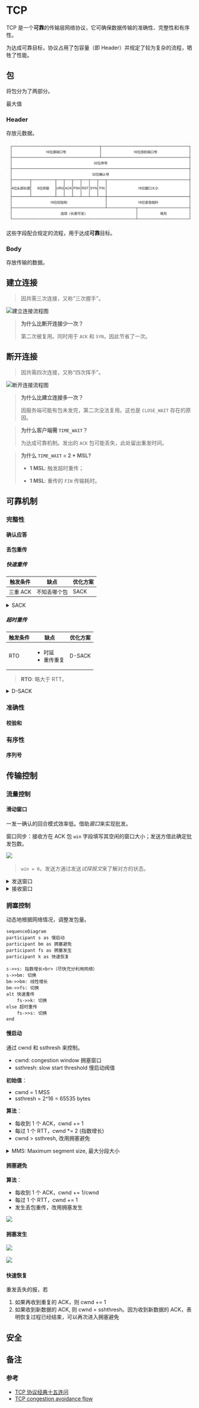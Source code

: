 # TCP

TCP 是一个**可靠**的传输层网络协议，它可确保数据传输的准确性、完整性和有序性。

为达成可靠目标，协议占用了包容量（即 Header）并规定了较为复杂的流程，牺牲了性能。

## 包

将包分为了两部分。

最大值

### Header

存放元数据。

![TCP Header](D737EB3B1C324C898A623B224115FBE3.jpg)

这些字段配合规定的流程，用于达成**可靠**目标。

### Body

存放传输的数据。

## 建立连接

> 因共需三次连接，又称“三次握手”。

![建立连接流程图](https://pic4.zhimg.com/80/v2-9ffdaaee5f5c98aaf307825bfbd20113_1440w.jpg '建立连接流程图')

> **为什么比断开连接少一次？**
>
> 第二次被复用。同时用于 `ACK` 和 `SYN`，因此节省了一次。

## 断开连接

> 因共需四次连接，又称“四次挥手”。

![断开连接流程图](https://pic2.zhimg.com/80/v2-0c834468d7a0264979e7db2419242999_1440w.jpg '断开连接流程图')

> **为什么比建立连接多一次？**
>
> 因服务端可能有包未发完，第二次没法复用。这也是 `CLOSE_WAIT` 存在的原因。

> **为什么客户端需 `TIME_WAIT`？**
>
> 为达成可靠机制。发出的 `ACK` 包可能丢失，此处留出重发时间。

> **为什么 `TIME_WAIT` = 2 * MSL?**
>
> * **1 MSL**: 触发超时重传；
>
> * **1 MSL**: 重传的 `FIN` 传输耗时。

## 可靠机制

### 完整性

#### 确认应答

#### 丢包重传

##### 快速重传

触发条件 | 缺点 | 优化方案
--- | --- | ---
三重 ACK | 不知丢哪个包 | SACK

<details>
    <summary>SACK</summary>
    <div>
        <p>S: Selective。在 Header 的<code>选项</code>空间加 SACK 字段，标记已收到的连续 <code>seq</code> 区间。</p>
    <img src="https://pic3.zhimg.com/80/v2-547a362eb157f7a80792fa135c6f64f2_1440w.jpg"/>
    <img src="https://pic4.zhimg.com/80/v2-263c13028052496f2edd5d11486c847f_720w.jpg"/>
    </div>
</details>

##### 超时重传

触发条件 | 缺点 | 优化方案
--- | --- | ---
RTO | <ul><li>时延</li><li>重传重复</li></ul> | D-SACK

> **RTO**: 略大于 RTT。

<details>
    <summary>D-SACK</summary>
    <div>
        <p>D: Duplicate。在 <code>SACK</code> 中附加重复接收的 <code>seq</code>。</p>
        <img src="https://pic4.zhimg.com/80/v2-080684f8500fb885aacb6c91fef8045f_720w.jpg"/>
    </div>
</details>

### 准确性

#### 校验和

### 有序性

#### 序列号

## 传输控制

### 流量控制

#### 滑动窗口

一发一确认的回合模式效率低。借助*窗口*来实现批发。

窗口同步：接收方在 ACK 包 `win` 字段填写其空闲的窗口大小；发送方借此确定批发包数。

![](https://pic2.zhimg.com/80/v2-aa8474c94e79cc4159b0d407a2ee3905_720w.jpg)

> `win = 0`，发送方通过发送*试探报文*来了解对方的状态。

<details>
    <summary>发送窗口</summary>
    <div><img src="https://pic2.zhimg.com/80/v2-9b4f5cd6c48b43639e6dfef2af1eae51_720w.jpg"/></div>
</details>

<details>
    <summary>接收窗口</summary>
    <div><img src="https://pic4.zhimg.com/80/v2-30c9a8e7f6f119544e95d659757036bb_720w.jpg"/></div>
</details>

### 拥塞控制

动态地根据网络情况，调整发包量。

```mermaid
sequenceDiagram
participant s as 慢启动
participant bm as 拥塞避免
participant fs as 拥塞发生
participant k as 快速恢复

s->>s: 指数增长<br>（尽快充分利用网络）
s->>bm: 切换
bm->>bm: 线性增长
bm->>fs: 切换
alt 快速重传
    fs->>k: 切换
else 超时重传
    fs->>s: 切换
end
```

#### 慢启动

通过 cwnd 和 ssthresh 来控制。

* cwnd: congestion window 拥塞窗口
* ssthresh: slow start threshold 慢启动阀值

**初始值**：

* cwnd = 1 MSS
* ssthresh = 2^16 = 65535 bytes

**算法**：

* 每收到 1 个 ACK，cwnd += 1
* 每过 1 个 RTT，cwnd *= 2 (指数增长)
* cwnd > ssthresh, 改用拥塞避免

<details>
<summary>MMS: Maximum segment size, 最大分段大小</summary>
<div>
    <ul>
        <li>单位 byte</li>
        <li>默认值 2^9 = 512 bytes</li>
        <li>Header 中的参数，可动态调整</li>
    </ul>
</div>
</details>

#### 拥塞避免

**算法**：

* 每收到 1 个 ACK，cwnd += 1/cwnd
* 每过 1 个 RTT，cwnd += 1
* 发生丢包重传，改用拥塞发生

![](https://pic3.zhimg.com/80/v2-11a6b503f6b5202e052b133940dd68a6_720w.jpg)

#### 拥塞发生

![](https://pic4.zhimg.com/80/v2-0e187e1a5374416dd9aed9fecd949507_720w.jpg)

![](https://pic4.zhimg.com/80/v2-24149a802490ca8504e3a2006fe14f2f_720w.jpg)

#### 快速恢复

重发丢失的报，若
1. 如果再收到重复的 ACK，则 cwnd += 1
1. 如果收到新数据的 ACK, 则 cwnd = sshthresh。因为收到新数据的 ACK，表明恢复过程已经结束，可以再次进入拥塞避免

## 安全

## 备注

### 参考

* [TCP 协议经典十五连问](https://zhuanlan.zhihu.com/p/391591603)
* [TCP congestion avoidance flow](https://medium.com/tcp-ip/tcp-congestion-avoidance-flow-382bb02f4e20)
